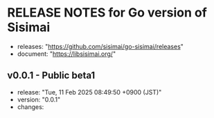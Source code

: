 RELEASE NOTES for Go version of Sisimai
===================================================================================================
- releases: "https://github.com/sisimai/go-sisimai/releases"
- document: "https://libsisimai.org/"

v0.0.1 - Public beta1
---------------------------------------------------------------------------------------------------
- release: "Tue, 11 Feb 2025 08:49:50 +0900 (JST)"
- version: "0.0.1"
- changes:

